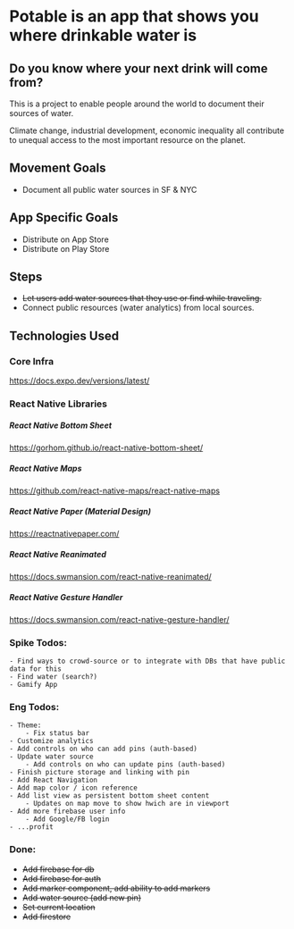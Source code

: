 # Potable is an app that shows you where drinkable water is

## Do you know where your next drink will come from?

This is a project to enable people around the world to document their sources of water.

Climate change, industrial development, economic inequality all contribute to unequal access to the most important resource on the planet.

## Movement Goals

- Document all public water sources in SF & NYC

## App Specific Goals

- Distribute on App Store
- Distribute on Play Store

## Steps

- ~~Let users add water sources that they use or find while traveling.~~
- Connect public resources (water analytics) from local sources.

## Technologies Used

### Core Infra

https://docs.expo.dev/versions/latest/

### React Native Libraries

##### React Native Bottom Sheet

https://gorhom.github.io/react-native-bottom-sheet/

##### React Native Maps

https://github.com/react-native-maps/react-native-maps

##### React Native Paper (Material Design)

https://reactnativepaper.com/

##### React Native Reanimated

https://docs.swmansion.com/react-native-reanimated/

##### React Native Gesture Handler

https://docs.swmansion.com/react-native-gesture-handler/

### Spike Todos:

    - Find ways to crowd-source or to integrate with DBs that have public data for this
    - Find water (search?)
    - Gamify App

### Eng Todos:

    - Theme:
        - Fix status bar
    - Customize analytics
    - Add controls on who can add pins (auth-based)
    - Update water source
        - Add controls on who can update pins (auth-based)
    - Finish picture storage and linking with pin
    - Add React Navigation
    - Add map color / icon reference
    - Add list view as persistent bottom sheet content
        - Updates on map move to show hwich are in viewport
    - Add more firebase user info
        - Add Google/FB login
    - ...profit

### Done:

- ~~Add firebase for db~~
- ~~Add firebase for auth~~
- ~~Add marker component, add ability to add markers~~
- ~~Add water source (add new pin)~~
- ~~Set current location~~
- ~~Add firestore~~
